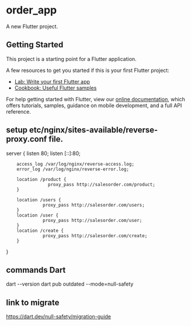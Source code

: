 # order_app

A new Flutter project.

## Getting Started

This project is a starting point for a Flutter application.

A few resources to get you started if this is your first Flutter project:

- [Lab: Write your first Flutter app](https://flutter.dev/docs/get-started/codelab)
- [Cookbook: Useful Flutter samples](https://flutter.dev/docs/cookbook)

For help getting started with Flutter, view our
[online documentation](https://flutter.dev/docs), which offers tutorials,
samples, guidance on mobile development, and a full API reference.

## setup etc/nginx/sites-available/reverse-proxy.conf file.
server {
        listen 80;
        listen [::]:80;

        access_log /var/log/nginx/reverse-access.log;
        error_log /var/log/nginx/reverse-error.log;

        location /product {
                    proxy_pass http://salesorder.com/product;
        }

        location /users {
                  proxy_pass http://salesorder.com/users;
        }
        location /user {
                  proxy_pass http://salesorder.com/user;
        }
        location /create {
                  proxy_pass http://salesorder.com/create;
        }
}

## commands Dart
dart --version
dart pub outdated --mode=null-safety

## link to migrate
https://dart.dev/null-safety/migration-guide


